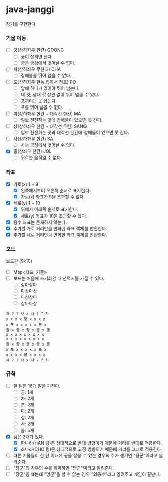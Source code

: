 # java-janggi

장기를 구현한다.

### 기물 이동

- [ ] 궁(상하좌우 한칸) GOONG
    - [ ] 궁이 잡히면 진다.
    - [ ] 궁은 궁성에서 벗어날 수 없다.
- [ ] 차(상하좌우 무한대) CHA
    - [ ] 장애물을 뛰어 넘을 수 없다.
- [ ] 포(상하좌우 한놈 잡아서 점프) PO
    - [ ] 앞에 하나가 있어야 뛰어 넘는다.
    - [ ] 내 것, 상대 것 상관 없이 뛰어 넘을 수 있다.
    - [ ] 포끼리는 못 잡는다.
    - [ ] 포를 뛰어 넘을 수 없다.
- [ ] 마(상하좌우 한칸 + 대각선 한칸) MA
    - [ ] 일보 전진하는 곳에 장애물이 있으면 못 간다.
- [ ] 상(상하좌우 한칸 + 대각선 두칸) SANG
    - [ ] 일보 전진하는 곳과 대각선 한칸에 장애물이 있으면 못 간다.
- [ ] 사(상하좌우 한칸) SA
    - [ ] 사는 궁성에서 벗어날 수 없다.
- [x] 졸(상좌우 한칸) JOL
    - [ ] 뒤로는 움직일 수 없다.

### 좌표

- [x] 가로(x) 1 ~ 9
    - [x] 왼쪽에서부터 오른쪽 순서로 표기한다.
    - [x] 가로(x) 좌표가 9을 초과할 수 없다.
- [x] 세로(y) 1 ~ 10
    - [x] 위에서 아래쪽 순서로 표기한다.
    - [x] 세로(y) 좌표가 10을 초과할 수 없다.
- [x] 음수 좌표는 존재하지 않는다.
- [x] 추가할 가로 거리만큼 변화한 좌표 객체를 반환한다.
- [x] 추가할 세로 거리만큼 변화한 좌표 객체를 반환한다.

### 보드

보드판 (9x10)

- [ ] Map<좌표, 기물>
- [ ] 보드는 처음에 초기화할 때 선택지를 가질 수 있다.
    - [ ] 상마상마
    - [ ] 마상마상
    - [ ] 마상상마
    - [ ] 상마마상

```
차 ? ? 사 x 사 ? ? 차
x x x x 궁 x x x x
x 포 x x x x x 포 x
졸 x 졸 x 졸 x 졸 x 졸
x x x x x x x x x
x x x x x x x x x
졸 x 졸 x 졸 x 졸 x 졸
x 포 x x x x x 포 x
x x x x 궁 x x x x
차 ? ? 사 x 사 ? ? 차
```

### 규칙

- [ ] 한 팀은 16개 말을 가진다.
    - [ ] 궁: 1개
    - [ ] 차: 2개
    - [ ] 포: 2개
    - [ ] 마: 2개
    - [ ] 상: 2개
    - [ ] 사: 2개
    - [ ] 졸: 5개
- [x] 팀은 2개가 있다.
    - [x] 한나라(HAN 팀)은 상대적으로 반대 방향이기 때문에 거리를 반대로 적용한다.
    - [x] 초나라(CHO 팀)은 상대적으로 고정 방향이기 때문에 거리를 그대로 적용한다.
- [ ] 다른 기물들이 한 턴 이내에 궁을 잡을 수 있는 경우의 수가 생기면 "장군"이라고 알려준다.
- [ ] "장군"의 경우의 수를 회피하면 "멍군"이라고 알려준다.
- [ ] "장군"을 했는데 "멍군"을 할 수 없는 경우 "외통수"라고 알려주고 게임이 끝난다.
